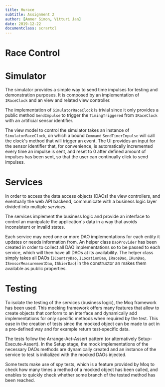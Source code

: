 ```yaml
---
title: Hurace
subtitle: Assignment 2
author: [Ammer Simon, Vitturi Jan]
date: 2019-12-22
documentclass: scrartcl
---
```


# Race Control

# Simulator

The simulator provides a simple way to send time impulses for testing and demonstration purposes. It is composed by an implementation of `IRaceClock` and an view and related view controller.

The implementation of `SimulatorRaceClock` is trivial since it only provides a public method `SendImpulse` to trigger the `TimingTriggered` from `IRaceClock` with an artificial sensor identifier.

The view model to control the simulator takes an instance of `SimulatorRaceClock`, on which a bound `Command` `SendTimerImpulse` will call the clock's method that will trigger an event. The UI provides an input for the sensor identifier that, for convenience, is automatically incremented every time an impulse is sent, and reset to 0 after defined amount of impulses has been sent, so that the user can continually click to send impulses.

# Services

In order to access the data access objects (DAOs) the view controllers, and eventually the web API backend, communicate with a business logic layer divided into multiple *services*.

The services implement the business logic and provide an interface to control an manipulate the application's data in a way that avoids inconsistent or invalid states.

Each service may need one or more DAO implementations for each entity it updates or needs information from. An helper class `DaoProvider` has been created in order to collect all DAO implementations so to be passed to each service, which will then have all DAOs at its availability. The helper class simply takes all DAOs (`ICountryDao`, `ILocationDao`, `IRaceDao`, `IRunDao`, `ISensorMeasurementDao`, `ISkierDao`) in the constructor an makes them available as public properties.

# Testing

To isolate the testing of the services (business logic), the Moq framework  has been used. This mocking framework offers many features that allow to create objects that conform to an interface and dynamically add implementations for only specific methods when required by the test. This ease in the creation of tests since the mocked object can be made to act in a pre-defined way and for example return test-specific data.

The tests follow the Arrange-Act-Assert pattern (or alternatively Setup-Execute-Assert). In the Setup stage, the mock implementations of the necessary DAOs methods are dynamically created and an instance of the service to test is initialized with the mocked DAOs injected.

Some tests make use of spy tests, which is a feature provided by Moq to check how many times a method of a mocked object has been called, and enables to quickly check whether some branch of the tested method has been reached.
